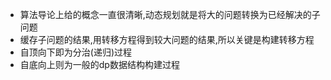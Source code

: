 - 算法导论上给的概念一直很清晰,动态规划就是将大的问题转换为已经解决的子问题
- 缓存子问题的结果,用转移方程得到较大问题的结果,所以关键是构建转移方程
- 自顶向下即为分治(递归)过程
- 自底向上则为一般的dp数据结构构建过程
